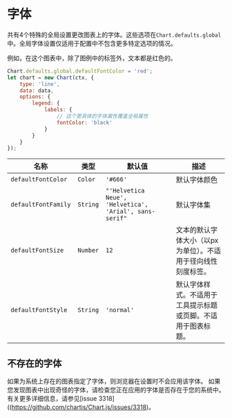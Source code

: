 # 字体

共有4个特殊的全局设置更改图表上的字体。这些选项在`Chart.defaults.global`中。全局字体设置仅适用于配置中不包含更多特定选项的情况。

例如，在这个图表中，除了图例中的标签外，文本都是红色的。

```javascript
Chart.defaults.global.defaultFontColor = 'red';
let chart = new Chart(ctx, {
    type: 'line',
    data: data,
    options: {
        legend: {
            labels: {
                // 这个更具体的字体属性覆盖全局属性
                fontColor: 'black'
            }
        }
    }
});
```

| 名称 | 类型 | 默认值 | 描述
| ---- | ---- | ------- | -----------
| `defaultFontColor` | `Color` | `'#666'` | 默认字体颜色
| `defaultFontFamily` | `String` | `"'Helvetica Neue', 'Helvetica', 'Arial', sans-serif"` | 默认字体集
| `defaultFontSize` | `Number` | `12` | 文本的默认字体大小（以px为单位）。不适用于径向线性刻度标签。
| `defaultFontStyle` | `String` | `'normal'` | 默认字体样式。不适用于工具提示标题或页脚。不适用于图表标题。

## 不存在的字体

如果为系统上存在的图表指定了字体，则浏览器在设置时不会应用该字体。 如果您发现图表中出现奇怪的字体，请检查您正在应用的字体是否存在于您的系统中。 有关更多详细信息，请参见[issue 3318]((https://github.com/chartjs/Chart.js/issues/3318)。

